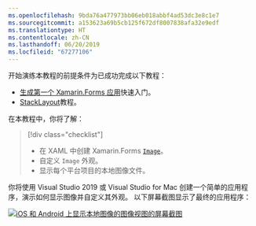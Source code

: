 ```yaml
---
ms.openlocfilehash: 9bda76a477973bb06eb018abbf4ad53dc3e8c1e7
ms.sourcegitcommit: a153623a69b5cb125f672df8007838afa32e9edf
ms.translationtype: HT
ms.contentlocale: zh-CN
ms.lasthandoff: 06/20/2019
ms.locfileid: "67277106"
---
```

开始演练本教程的前提条件为已成功完成以下教程：

- [生成第一个 Xamarin.Forms 应用](~/get-started/first-app/index.md)快速入门。
- [StackLayout](~/get-started/tutorials/stacklayout/index.yml)教程。

在本教程中，你将了解：

> [!div class="checklist"]
> - 在 XAML 中创建 Xamarin.Forms [`Image`](xref:Xamarin.Forms.Image)。
> - 自定义 `Image` 外观。
> - 显示每个平台项目的本地图像文件。

你将使用 Visual Studio 2019 或 Visual Studio for Mac 创建一个简单的应用程序，演示如何显示图像并自定义其外观。 以下屏幕截图显示了最终的应用程序：

[![iOS 和 Android 上显示本地图像的图像视图的屏幕截图](../images/local-file.png "显示本地图像的图像视图")](../images/local-file-large.png#lightbox "Image view displaying a local image")
